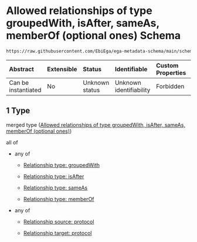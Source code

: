 # Allowed relationships of type groupedWith, isAfter, sameAs, memberOf (optional ones) Schema

```txt
https://raw.githubusercontent.com/EbiEga/ega-metadata-schema/main/schemas/EGA.protocol.json#/properties/protocolRelationships/items/allOf/1/anyOf/1
```



| Abstract            | Extensible | Status         | Identifiable            | Custom Properties | Additional Properties | Access Restrictions | Defined In                                                                       |
| :------------------ | :--------- | :------------- | :---------------------- | :---------------- | :-------------------- | :------------------ | :------------------------------------------------------------------------------- |
| Can be instantiated | No         | Unknown status | Unknown identifiability | Forbidden         | Allowed               | none                | [EGA.protocol.json\*](../../../schemas/EGA.protocol.json "open original schema") |

## 1 Type

merged type ([Allowed relationships of type groupedWith, isAfter, sameAs, memberOf (optional ones)](ega-9-properties-protocol-relationships-items-allof-relationship-constraints-for-a-protocol-anyof-allowed-relationships-of-type-groupedwith-isafter-sameas-memberof-optional-ones.md))

all of

*   any of

    *   [Relationship type: groupedWith](ega-4-definitions-relationship-type-groupedwith.md "check type definition")

    *   [Relationship type: isAfter](ega-4-definitions-relationship-type-isafter.md "check type definition")

    *   [Relationship type: sameAs](ega-4-definitions-relationship-type-sameas.md "check type definition")

    *   [Relationship type: memberOf](ega-4-definitions-relationship-type-memberof.md "check type definition")

*   any of

    *   [Relationship source: protocol](ega-4-definitions-relationship-source-protocol.md "check type definition")

    *   [Relationship target: protocol](ega-4-definitions-relationship-target-protocol.md "check type definition")
